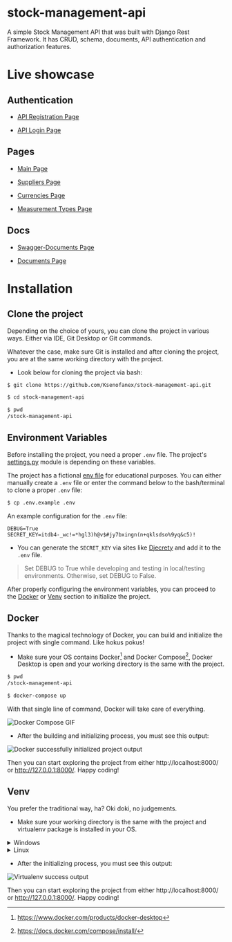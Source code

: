 # stock-management-api

A simple Stock Management API that was built with Django Rest Framework. It has CRUD, schema, documents, API authentication and authorization features.

# Live showcase

## Authentication


- [API Registration Page](https://stockmanagementksenofanex.herokuapp.com/api/v1/rest-auth/registration/) 

- [API Login Page](https://stockmanagementksenofanex.herokuapp.com/api-auth/login/?next=/api/v1/materials/) 


## Pages


- [Main Page](https://stockmanagementksenofanex.herokuapp.com/api/v1/materials/)

- [Suppliers Page](https://stockmanagementksenofanex.herokuapp.com/api/v1/suppliers/)

- [Currencies Page](https://stockmanagementksenofanex.herokuapp.com/api/v1/currencies/)

- [Measurement Types Page](https://stockmanagementksenofanex.herokuapp.com/api/v1/measurement-types/) 


## Docs


- [Swagger-Documents Page](https://stockmanagementksenofanex.herokuapp.com/swagger-docs/)

- [Documents Page](https://stockmanagementksenofanex.herokuapp.com/docs/)


# Installation

## Clone the project

Depending on the choice of yours, you can clone the project in various ways. Either via IDE, Git Desktop or Git commands.

Whatever the case, make sure Git is installed and after cloning the project, you are at the same working directory with the project.

- Look below for cloning the project via bash:

```bash
$ git clone https://github.com/Ksenofanex/stock-management-api.git

$ cd stock-management-api

$ pwd
/stock-management-api
```

## Environment Variables

Before installing the project, you need a proper `.env` file. The project's [settings.py](stockmanagement_project/settings.py) module is depending on these variables.

The project has a fictional [env file](.env.example) for educational purposes. You can either manually create a `.env` file or enter the command below to the bash/terminal to clone a proper `.env` file:

```bash
$ cp .env.example .env
```

An example configuration for the `.env` file:

```
DEBUG=True
SECRET_KEY=itdb4-_wc!=*hgl3)h@v$#jy7bxingn(n+qklsdso%9yq&c5)!
```

- You can generate the `SECRET_KEY` via sites like [Djecrety](https://djecrety.ir/) and add it to the `.env` file.

> Set DEBUG to True while developing and testing in local/testing environments. Otherwise, set DEBUG to False.

After properly configuring the environment variables, you can proceed to the [Docker](https://github.com/Ksenofanex/stock-management-api#docker) or [Venv](https://github.com/Ksenofanex/stock-management-api#venv) section to initialize the project.

## Docker

Thanks to the magical technology of Docker, you can build and initialize the project with single command. Like hokus pokus!

- Make sure your OS contains Docker[^1] and Docker Compose[^2], Docker Desktop is open and your working directory is the same with the project.

```bash
$ pwd
/stock-management-api

$ docker-compose up
```

With that single line of command, Docker will take care of everything.

![Docker Compose GIF](https://i.imgur.com/91tbxPS.gif)

- After the building and initializing process, you must see this output:

![Docker successfully initialized project output](https://i.imgur.com/K7FIMMK.png)

Then you can start exploring the project from either http://localhost:8000/ or http://127.0.0.1:8000/. Happy coding!

## Venv

You prefer the traditional way, ha? Oki doki, no judgements.

- Make sure your working directory is the same with the project and virtualenv package is installed in your OS.

<details>
<summary>Windows</summary>

```bash
> pwd
/stock-management-api

> pip install virtualenv

> virtualenv env

> .\env\Scripts\activate

> pip install -r requirements.txt

> python manage.py makemigrations

> python manage.py migrate

> python manage.py runserver
```

![Virtualenv GIF](https://i.imgur.com/0IbCroR.gif)

</details>

<details>
<summary>Linux</summary>

```bash
$ pwd
/stock-management-api

$ pip3 install virtualenv

$ python3 -m venv env

$ source env/bin/activate

$ pip3 install requirements.txt

$ python3 manage.py makemigrations

$ python3 manage.py migrate

$ python3 manage.py runserver
```

</details>

- After the initializing process, you must see this output:

![Virtualenv success output](https://i.imgur.com/k3zGPJ3.png)

Then you can start exploring the project from either http://localhost:8000/ or http://127.0.0.1:8000/. Happy coding!

[^1]: https://www.docker.com/products/docker-desktop
[^2]: https://docs.docker.com/compose/install/
